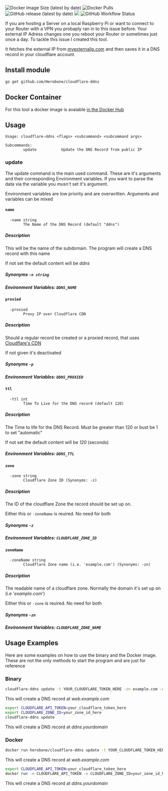![Docker Image Size (latest by date)](https://img.shields.io/docker/image-size/herobone/cloudflare-ddns)
![Docker Pulls](https://img.shields.io/docker/pulls/herobone/cloudflare-ddns)
![GitHub release (latest by date)](https://img.shields.io/github/v/release/Herobone/Cloudflare-DDNS)
[![](https://godoc.org/github.com/Herobone/Cloudflare-DDNS?status.svg)](https://godoc.org/github.com/Herobone/Cloudflare-DDNS)
![GitHub Workflow Status](https://img.shields.io/github/workflow/status/Herobone/Cloudflare-DDNS/release)


If you are hosting a Server on a local Raspberry Pi or want to connect to your Router with a VPN you probaply ran in to this issue before. Your external IP Adress changes one you reboot your Router or sometimes just once a day.
To tackle this issue I created this tool.

It fetches the external IP from [myexternalip.com](https://myexternalip.com/) and then saves it in a DNS record in your cloudflare account.

## Install module

```bash
go get github.com/Herobone/cloudflare-ddns
```

## Docker Container
For this tool a docker image is avaiable [in the Docker Hub](https://hub.docker.com/r/herobone/cloudflare-ddns)

## Usage
```
Usage: cloudflare-ddns <flags> <subcommand> <subcommand args>

Subcommands:
        update           Update the DNS Record from public IP
```

### update
The update command is the main used command. These are it's arguments and their corresponding Environment variables. If you want to parse the data via the variable you *musn't* set it's argument.

Environment variables are low priority and are overwritten. Arguments and variables can be mixed

#### `name`
```
  -name string
        The Name of the DNS Record (default "ddns")
```
##### Description
This will be the name of the subdomain. The program will create a DNS record with this name

If not set the default content will be *ddns*

##### Synonyms `-n string`

##### Environment Variables: `DDNS_NAME`


#### `proxied`
```
  -proxied
        Proxy IP over Cloudflare CDN
```
##### Description
Should a regular record be created or a proxied record, that uses [Cloudflare's CDN](https://developers.cloudflare.com/load-balancing/understand-basics/proxy-modes)

If not given it's deactivated

##### Synonyms `-p`

##### Environment Variables: `DDNS_PROXIED`


#### `ttl`
```
  -ttl int
        Time To Live for the DNS record (default 120)
```
##### Description
The Time to life for the DNS Record. Must be greater than 120 or bust be 1 to set "automatic"

If not set the default content will be *120* (seconds)

##### Environment Variables: `DDNS_TTL`


#### `zone`
```
  -zone string
        Cloudflare Zone ID (Synonyms: -z)
```
##### Description
The ID of the cloudflare Zone the record should be set up on.

Either this or `-zoneName` is reuired. No need for both

##### Synonyms `-z`

##### Environment Variables: `CLOUDFLARE_ZONE_ID`


#### `zoneName`
```
  -zoneName string
        Cloudflare Zone name (i.e. 'example.com') (Synonyms: -zn)
```
##### Description
The readable name of a cloudflare zone.
Normally the domain it's set up on (i.e '*example.com*')

Either this or `-zone` is reuired. No need for both

##### Synonyms `-zn`

##### Environment Variables: `CLOUDFLARE_ZONE_NAME`

## Usage Examples
Here are some examples on how to use the binary and the Docker image. These are not the only methods to start the program and are just for reference
### Binary
```bash
cloudflare-ddns update -t YOUR_CLOUDFLARE_TOKEN_HERE -zn example.com -n web
```
This will create a DNS record at *web.example.com*

```bash
export CLOUDFLARE_API_TOKEN=your_cloudflare_token_here
export CLOUDFLARE_ZONE_ID=your_zone_id_here
cloudflare-ddns update
```
This will create a DNS record at *ddns.yourdomain*

### Docker
```bash
docker run herobone/cloudflare-ddns update -t YOUR_CLOUDFLARE_TOKEN_HERE -zn example.com -n web
```
This will create a DNS record at *web.example.com*

```bash
export CLOUDFLARE_API_TOKEN=your_cloudflare_token_here
docker run -e CLOUDFLARE_API_TOKEN -e CLOUDFLARE_ZONE_ID=your_zone_id_here herobone/cloudflare-ddns update
```
This will create a DNS record at *ddns.yourdomain*
